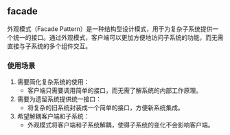 ## facade

外观模式（Facade Pattern）是一种结构型设计模式，用于为复杂子系统提供一个统一的接口。通过外观模式，客户端可以更加方便地访问子系统的功能，而无需直接与子系统的多个组件交互。

### 使用场景

1. 需要简化复杂系统的使用：
    - 客户端只需要调用简单的接口，而无需了解系统的内部工作原理。
2. 需要为遗留系统提供统一接口：
    - 将复杂的旧系统封装成一个简单的接口，方便新系统集成。
3. 希望解耦客户端和子系统：
    - 外观模式将客户端和子系统解耦，使得子系统的变化不会影响客户端。
